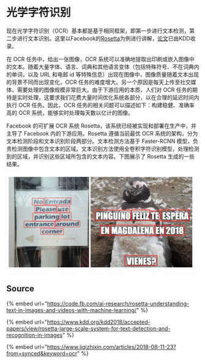 # 光学字符识别

现在光学字符识别（OCR）基本都是基于相同框架，即第一步进行文本检测，第二步进行文本识别。这里以Facebook的[Rosetta](https://code.fb.com/ai-research/rosetta-understanding-text-in-images-and-videos-with-machine-learning/)为例进行讲解，[论文](https://www.kdd.org/kdd2018/accepted-papers/view/rosetta-large-scale-system-for-text-detection-and-recognition-in-images)已由KDD收录。

在 OCR 任务中，给出一张图像，OCR 系统可以准确地提取出印刷或嵌入图像中的文本。随着大量字体、语言、词典和其他语言变体（包括特殊符号、不在词典内的单词，以及 URL 和电邮 id 等特殊信息）出现在图像中，图像质量随着文本出现的背景不同而出现变化，OCR 任务的难度增大。另一个原因是每天上传至社交媒体、需要处理的图像规模非常巨大。由于下游应用的本质，人们对 OCR 任务的期待是实时处理，这要求我们花费大量时间优化系统各部分，以在合理的延迟时间内执行 OCR 任务。因此，OCR 任务的相关问题可以描述如下：构建稳健、准确率高的 OCR 系统，能够实时处理每天数以亿计的图像。

Facebook 的可扩展 OCR 系统 Rosetta，该系统已经被实现和部署在生产中，并主导了 Facebook 内的下游应用。Rosetta 遵循当前最优 OCR 系统的架构，分为文本检测阶段和文本识别阶段两部分。文本检测方法基于 Faster-RCNN 模型，负责检测图像中包含文本的区域。文本识别方法使用全卷积字符识别模型，处理检测到的区域，并识别这些区域所包含的文本内容。下图展示了 Rosetta 生成的一些结果。

![](../../.gitbook/assets/1533976677184.png)

## Source

{% embed url="https://code.fb.com/ai-research/rosetta-understanding-text-in-images-and-videos-with-machine-learning/" %}

{% embed url="https://www.kdd.org/kdd2018/accepted-papers/view/rosetta-large-scale-system-for-text-detection-and-recognition-in-images" %}

{% embed url="https://www.jiqizhixin.com/articles/2018-08-11-23?from=synced&keyword=ocr" %}

